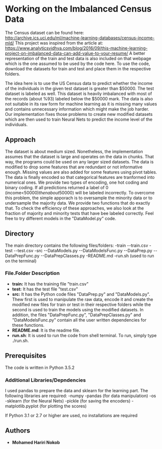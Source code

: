 # Working on the Imbalanced Census Data

The Census dataset can be found here: 
http://archive.ics.uci.edu/ml/machine-learning-databases/census-income-mld/ 
This project was inspired from the article at: 
https://www.analyticsvidhya.com/blog/2016/09/this-machine-learning-project-on-imbalanced-data-can-add-value-to-your-resume/ 
A better representation of the train and test data is also included on that webpage which is the one assumed to be used by the code here. To use the code, download the datasets for train and test and place them in the respective folders.

The idea here is to use the US Census data to predict whether the income of the individuals in the given test dataset is greater than $50000. The test dataset is labeled as well. This dataset is heavily imbalanced with most of the records (about %93) labeled below the $50000 mark. The data is also not suitable in its raw form for machine learning as it is missing many values and contains unnecessary information which might make the job harder. Our implementation fixes those problems to create new modified datasets which are then used to train Neural Nets to predict the income level of the individuals.


## Approach

The dataset is about medium sized. Nonetheless, the implementation assumes that the dataset is large and operates on the data in chunks. That way, the programs could be used on any larger sized datasets. 
The data is modified to drop some features that are redundant or not informative enough. Missing values are also added for some features using pivot tables. The data is finally encoded so that categorical features are tranformed into numerical ones. We provide two types of encoding, one hot coding and binary coding. 
If all predictions returned a label of 0 (income<$50000) then about %93 of the data will be labeled correctly. However, %100 of the minority results (income>$50000) will be labeled incorrectly. To overcome this problem, the simple apporach is to oversample the minority data or to undersample the majority data. We provide two functions that do exactly that. To check the efficiency of these approaches, we also look at the fraction of majority and minority tests that have bee labeled correctly. 
Feel free to try different models in the "DataModel.py" code.

## Directory

The main directory contains the following files/folders:
-train 
--train.csv 
-test 
--test.csv 
-src
--DataModels.py 
--DataModelsFunc.py 
--DataPrep.py 
--DataPrepFunc.py 
--DataPrepClasses.py 
-README.md
-run.sh (used to run on the terminal)

### File.Folder Description

* **train:** It has the training file "train.csv" 
* **test:** It has the test file "test.csv"
* **src:** It has the Python code files "DataPrep.py" and "DataModels.py". Thew first is used to manipulate the raw data, encode it and create the modified new files for train or test in their respective folders while the second is used to train the models using the modified datasets. In addition, the files "DataPrepFunc.py", "DataPrepClasses.py" and "DataModelsFunc.py" contain all the user written dependencies for these functions. 
* **README.md**: It is the readme file.
* **run.sh**: It is used to run the code from shell terminal. To run, simply type ./run.sh.

## Prerequisites

The code is written in Python 3.5.2

### Additional Libraries/Depndencies

I used pandas to prepare the data and sklearn for the learning part. The following libraries are required: 
-numpy
-pandas (for data manipulation)
-os
-sklearn (for the Neural Nets)
-pickle (for saving the encoders)
-matplotlib.pyplot (for plotting the scores)

If Python 3.1 or 2.7 or higher are used, no installations are required

## Authors

* **Mohamed Hariri Nokob**